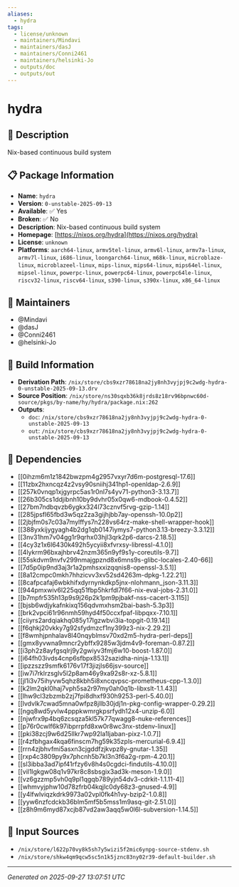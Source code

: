 ```yaml
---
aliases:
  - hydra
tags:
  - license/unknown
  - maintainers/Mindavi
  - maintainers/dasJ
  - maintainers/Conni2461
  - maintainers/helsinki-Jo
  - outputs/doc
  - outputs/out
---
```


# hydra

## 📝 Description

Nix-based continuous build system

## 📋 Package Information

- **Name**: `hydra`
- **Version**: `0-unstable-2025-09-13`
- **Available**: ✅ Yes
- **Broken**: ✅ No
- **Description**: Nix-based continuous build system
- **Homepage**: [https://nixos.org/hydra](https://nixos.org/hydra)
- **License**: `unknown`
- **Platforms**: `aarch64-linux`, `armv5tel-linux`, `armv6l-linux`, `armv7a-linux`, `armv7l-linux`, `i686-linux`, `loongarch64-linux`, `m68k-linux`, `microblaze-linux`, `microblazeel-linux`, `mips-linux`, `mips64-linux`, `mips64el-linux`, `mipsel-linux`, `powerpc-linux`, `powerpc64-linux`, `powerpc64le-linux`, `riscv32-linux`, `riscv64-linux`, `s390-linux`, `s390x-linux`, `x86_64-linux`
## 👥 Maintainers

- @Mindavi
- @dasJ
- @Conni2461
- @helsinki-Jo


## 🔧 Build Information

- **Derivation Path**: `/nix/store/cbs9xzr78618na2jy8nh3vyjpj9c2wdg-hydra-0-unstable-2025-09-13.drv`
- **Source Position**: `/nix/store/ns30sqxb36k8jrds8z18rv96bpnwc60d-source/pkgs/by-name/hy/hydra/package.nix:262`
- **Outputs**:
  - `doc`:  `/nix/store/cbs9xzr78618na2jy8nh3vyjpj9c2wdg-hydra-0-unstable-2025-09-13`
  - `out`:  `/nix/store/cbs9xzr78618na2jy8nh3vyjpj9c2wdg-hydra-0-unstable-2025-09-13`

## 🔗 Dependencies

- [[0ihzm6m1z1842bwzpm4g2957vxyr7d6m-postgresql-17.6]]
- [[11zbx2hxncqz4z2vsy90sniihj341hp1-openldap-2.6.9]]
- [[257k0vnqp1xjgyrpc5as1r0nl7s4yv71-python3-3.13.7]]
- [[26b305cs1ddjibnh10by9dvhr05x0qw6-mdbook-0.4.52]]
- [[27bm7ndbqvzb6ygkx324l73cznvf5rvg-gzip-1.14]]
- [[285jpsfl65fbd3w5qz2za3gijhjbb7ay-openssh-10.0p2]]
- [[2jbjfm0s7c03a7mylffys7n228vs64rz-make-shell-wrapper-hook]]
- [[388yxkijygyagh4b2dg1qb0147iymys7-python3.13-breezy-3.3.12]]
- [[3nv31hm7v04gg1r9qrhx03hjl3qrk2p6-darcs-2.18.5]]
- [[4cy3z1x6l6430k492h5ycyii8xfvrxsy-libressl-4.1.0]]
- [[4lykrm96bxajhbrv42nzm365n9yf9s1y-coreutils-9.7]]
- [[55skdvm9nvfv299nmajgpznd8x6mns9s-glibc-locales-2.40-66]]
- [[7d5p0ip9nd3aj3r1a2pmhsxxizqqnis8-openssl-3.5.1]]
- [[8a12cmpc0mkh7hhzicvv3xv52sd4263m-dpkg-1.22.21]]
- [[8cafpcafaj6wbkhifxdyrnynkdkp5jnx-nlohmann_json-3.11.3]]
- [[944pmxwiv6l225qq51fbp5hkrfdl7f66-nix-eval-jobs-2.31.0]]
- [[b7mpfr535h13p9s9j26p2k1pm9pjbakf-nss-cacert-3.115]]
- [[bjsb6wdjykafnkixq156qdvmxhsm2bai-bash-5.3p3]]
- [[brk2vpci61r96nmh59hyd4f50ccxfpaf-libpqxx-7.10.1]]
- [[ciiyrs2ardqiakhq085y17lgzwbvi3ia-topgit-0.19.14]]
- [[f6qhkj20vkky7g92sfydmzcf1ny399z3-nix-2.29.2]]
- [[f8wmhjpnhalav8l40nqyblmsv70xd2m5-hydra-perl-deps]]
- [[gmx8yvwna9mncr2ybffx9285w3jdm4v9-foreman-0.87.2]]
- [[i3ph2z8ayfgsqlrj9y2gwiyv3fmj6w10-boost-1.87.0]]
- [[i64fh03ivds4cnp6sfbpx8532sazidha-ninja-1.13.1]]
- [[ipzzszz9smfk6176v17f3jizjls66jsv-source]]
- [[iw7i7rklrzsglv5l2p8am46y9xa92s8r-xz-5.8.1]]
- [[jl1i3v75ihyvw5qhz8kbh5i8xncqvpsc-prometheus-cpp-1.3.0]]
- [[k2lm2qkl0haj7vph5sa2r97my0ah0q1b-libxslt-1.1.43]]
- [[lhw9cl3zbzmb2zj7fpi8dhxf930h9253-perl-5.40.0]]
- [[lvdvlk7cwad5mna0wfpz8jllb30jdj1n-pkg-config-wrapper-0.29.2]]
- [[ngq8wd5yvlw4pppkwmrgkpsrfydh12x4-unzip-6.0]]
- [[njwfrx9p4bq6zcsqza5kl57k77qwagg8-nuke-references]]
- [[p76r0cwlf6k97ibprrpfd8xw0r8wc3nx-stdenv-linux]]
- [[pki38zcj9w6d25llkr7wp92la1ljaban-pixz-1.0.7]]
- [[r4zfbhgax4kqa6finscm7hg59k35zpls-mercurial-6.9.4]]
- [[rrn4zjbhvfmi5asxn3cjgddfzjkvpz8y-gnutar-1.35]]
- [[rxp4c3809py9x7phcnh5b7kl3n3f6a2g-rpm-4.20.1]]
- [[sl3ibba3ad7ipf41rfzy6v8h4s0cgdci-findutils-4.10.0]]
- [[vil1lgkgw08q1v97kr8c8sbsgix3ad3k-meson-1.9.0]]
- [[vz6gzzmp5vh0q9pl1qgqb789yjn54dv3-cdrkit-1.1.11-4]]
- [[whmvyjphw10d78zfrb04kqjlc0dy68z3-gnused-4.9]]
- [[y4lfwlviqzkdrk9973a02vpl0fk4h1vy-bzip2-1.0.8]]
- [[yyw6nzfcdckb36blm5mf5b5mss1m9asq-git-2.51.0]]
- [[z8h9m6myd87xcjb87vd2aw3aqq5w0l6l-subversion-1.14.5]]

## 📁 Input Sources

- `/nix/store/l622p70vy8k5sh7y5wizi5f2mic6ynpg-source-stdenv.sh`
- `/nix/store/shkw4qm9qcw5sc5n1k5jznc83ny02r39-default-builder.sh`

---
*Generated on 2025-09-27 13:07:51 UTC*
